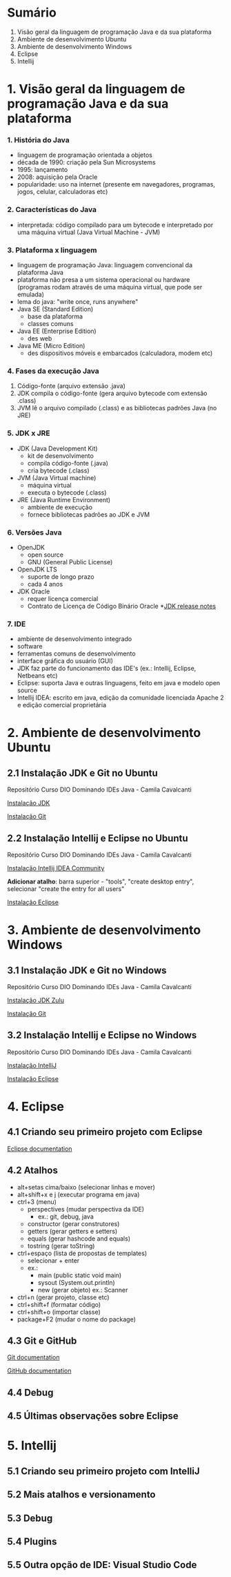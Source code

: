 # Sumário
1. Visão geral da linguagem de programação Java e da sua plataforma
2. Ambiente de desenvolvimento Ubuntu
3. Ambiente de desenvolvimento Windows
4. Eclipse
5. Intellij

# 1. Visão geral da linguagem de programação Java e da sua plataforma

### 1. História do Java
- linguagem de programação orientada a objetos
- década de 1990: criação pela Sun Microsystems
- 1995: lançamento
- 2008: aquisição pela Oracle
- popularidade: uso na internet (presente em navegadores, programas, jogos, celular, calculadoras etc)

### 2. Características do Java
- interpretada: código compilado para um bytecode e interpretado por uma máquina virtual (Java Virtual Machine - JVM)

### 3. Plataforma x linguagem
- linguagem de programação Java: linguagem convencional da plataforma Java
- plataforma não presa a um sistema operacional ou hardware (programas rodam através de uma máquina virtual, que pode ser emulada)
- lema do java: "write once, runs anywhere"
- Java SE (Standard Edition)
	- base da plataforma
	- classes comuns
- Java EE (Enterprise Edition)
	- des web
- Java ME (Micro Edition)
	- des dispositivos móveis e embarcados (calculadora, modem etc)

### 4. Fases da execução Java
1. Código-fonte (arquivo extensão .java)
2. JDK compila o código-fonte (gera arquivo bytecode com extensão .class)
3. JVM lê o arquivo compilado (.class) e as bibliotecas padrões Java (no JRE)

### 5. JDK x JRE
- JDK (Java Development Kit)
	- kit de desenvolvimento
	- compila código-fonte (.java)
	- cria bytecode (.class)
- JVM (Java Virtual machine)
	- máquina virtual
	- executa o bytecode (.class)
- JRE (Java Runtime Environment)
	- ambiente de execução
	- fornece bibliotecas padrões ao JDK e JVM

### 6. Versões Java
- OpenJDK
	- open source
	- GNU (General Public License)
- OpenJDK LTS
	- suporte de longo prazo
	- cada 4 anos
- JDK Oracle
	- requer licença comercial
	- Contrato de Licença de Código Binário Oracle
*[JDK release notes](https://www.oracle.com/java/technologies/javase/jdk-relnotes-index.html)

### 7. IDE
- ambiente de desenvolvimento integrado
- software
- ferramentas comuns de desenvolvimento
- interface gráfica do usuário (GUI)
- JDK faz parte do funcionamento das IDE's (ex.: Intellij, Eclipse, Netbeans etc)
- Eclipse: suporta Java e outras linguagens, feito em java e modelo open source
- Intellij IDEA: escrito em java, edição da comunidade licenciada Apache 2 e edição comercial proprietária

# 2. Ambiente de desenvolvimento Ubuntu

## 2.1 Instalação JDK e Git no Ubuntu

Repositório Curso DIO Dominando IDEs Java - Camila Cavalcanti

[Instalação JDK](https://github.com/cami-la/curso-dio-dominando-ides-java#-%EF%B8%8F-ubuntu:~:text=%F0%9F%94%BA,Instala%C3%A7%C3%A3o%20OpenJDK)

[Instalação Git](https://github.com/cami-la/curso-dio-dominando-ides-java#-%EF%B8%8F-ubuntu:~:text=./idea.sh-,%F0%9F%94%BA,Instala%C3%A7%C3%A3o%20Git,-%F0%9F%94%B8)

## 2.2 Instalação Intellij e Eclipse no Ubuntu

Repositório Curso DIO Dominando IDEs Java - Camila Cavalcanti

[Instalação Intellij IDEA Community](https://github.com/cami-la/curso-dio-dominando-ides-java#-%EF%B8%8F-ubuntu:~:text=IDE%20no%20Dock-,%F0%9F%94%BA,Instala%C3%A7%C3%A3o%20IntelliJ%20IDEA%20Community,-%F0%9F%94%B8)

**Adicionar atalho**: barra superior - "tools", "create desktop entry", selecionar "create the entry for all users"

[Instalação Eclipse](https://github.com/cami-la/curso-dio-dominando-ides-java#-%EF%B8%8F-ubuntu:~:text=Cr%C3%A9ditos%3A%20DevSuperior-,%F0%9F%94%BA,Instala%C3%A7%C3%A3o%20Eclipse,-%F0%9F%94%B8)

# 3. Ambiente de desenvolvimento Windows

## 3.1 Instalação JDK e Git no Windows

Repositório Curso DIO Dominando IDEs Java - Camila Cavalcanti

[Instalação JDK Zulu](https://github.com/cami-la/curso-dio-dominando-ides-java#-%EF%B8%8F-ubuntu:~:text=WINDOWS-,%F0%9F%94%BA,Instala%C3%A7%C3%A3o%20JDK%20Zulu,-Aqui%20no%20windows)

[Instalação Git](https://github.com/cami-la/curso-dio-dominando-ides-java#-%EF%B8%8F-ubuntu:~:text=pronta%20para%20uso!-,%F0%9F%94%BA,Instala%C3%A7%C3%A3o%20Git,-%F0%9F%94%B9)

## 3.2 Instalação Intellij e Eclipse no Windows

Repositório Curso DIO Dominando IDEs Java - Camila Cavalcanti

[Instalação IntelliJ](https://github.com/cami-la/curso-dio-dominando-ides-java#-%EF%B8%8F-ubuntu:~:text=WINDOWS-,%F0%9F%94%BA,Instala%C3%A7%C3%A3o%20JDK%20Zulu,-Aqui%20no%20windows)

[Instalação Eclipse](https://github.com/cami-la/curso-dio-dominando-ides-java#-%EF%B8%8F-ubuntu:~:text=pronta%20para%20uso!-,%F0%9F%94%BA,Instala%C3%A7%C3%A3o%20Git,-%F0%9F%94%B9)

# 4. Eclipse

## 4.1 Criando seu primeiro projeto com Eclipse

[Eclipse documentation](https://www.eclipse.org/documentation/)

## 4.2 Atalhos

- alt+setas cima/baixo (selecionar linhas e mover)
- alt+shift+x e j (executar programa em java)
- ctrl+3 (menu)
	- perspectives (mudar perspectiva da IDE)
		- ex.: git, debug, java
	- constructor (gerar construtores)
	- getters (gerar getters e setters)
	- equals (gerar hashcode and equals)
	- tostring (gerar toString)
- ctrl+espaço (lista de propostas de templates)
	- selecionar + enter
	- ex.:
		- main (public static void main)
		- sysout (System.out.println)
		- new (gerar objeto) ex.: Scanner
- ctrl+n (gerar projeto, classe etc)
- ctrl+shift+f (formatar código)
- ctrl+shift+o (importar classe)
- package+F2 (mudar o nome do package)

## 4.3 Git e GitHub

[Git documentation](https://git-scm.com/docs)

[GitHub documentation](https://docs.github.com/pt)

## 4.4 Debug

## 4.5 Últimas observações sobre Eclipse

# 5. Intellij

## 5.1 Criando seu primeiro projeto com IntelliJ

## 5.2 Mais atalhos e versionamento

## 5.3 Debug

## 5.4 Plugins

## 5.5 Outra opção de IDE: Visual Studio Code